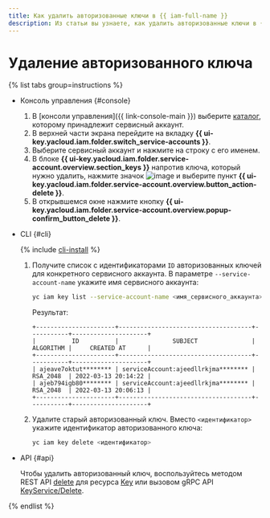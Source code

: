 ```yaml
---
title: Как удалить авторизованные ключи в {{ iam-full-name }}
description: Из статьи вы узнаете, как удалить авторизованные ключи в {{ iam-full-name }} через консоль управления, CLI и API сервиса.
---
```


# Удаление авторизованного ключа

{% list tabs group=instructions %}

- Консоль управления {#console}

  1. В [консоли управления]({{ link-console-main }}) выберите [каталог](../../../resource-manager/concepts/resources-hierarchy.md#folder), которому принадлежит сервисный аккаунт.
  1. В верхней части экрана перейдите на вкладку **{{ ui-key.yacloud.iam.folder.switch_service-accounts }}**.
  1. Выберите сервисный аккаунт и нажмите на строку с его именем.
  1. В блоке **{{ ui-key.yacloud.iam.folder.service-account.overview.section_keys }}** напротив ключа, который нужно удалить, нажмите значок ![image](../../../_assets/console-icons/ellipsis.svg) и выберите пункт **{{ ui-key.yacloud.iam.folder.service-account.overview.button_action-delete }}**.
  1. В открывшемся окне нажмите кнопку **{{ ui-key.yacloud.iam.folder.service-account.overview.popup-confirm_button_delete }}**.

- CLI {#cli}

  {% include [cli-install](../../../_includes/cli-install.md) %}

  1. Получите список с идентификаторами `ID` авторизованных ключей для конкретного сервисного аккаунта. В параметре `--service-account-name` укажите имя сервисного аккаунта:

     ```bash
     yc iam key list --service-account-name <имя_сервисного_аккаунта>
     ```

     Результат:

     ```text
     +----------------------+-------------------------------------+-----------+---------------------+
     |          ID          |               SUBJECT               | ALGORITHM |     CREATED AT      |
     +----------------------+-------------------------------------+-----------+---------------------+
     | ajeave7oktut******** | serviceAccount:ajeedllrkjma******** | RSA_2048  | 2022-03-13 20:14:22 |
     | ajeb794igb80******** | serviceAccount:ajeedllrkjma******** | RSA_2048  | 2022-03-13 20:06:13 |
     +----------------------+-------------------------------------+-----------+---------------------+
     ```

  1. Удалите старый авторизованный ключ. Вместо `<идентификатор>` укажите идентификатор авторизованного ключа:

     ```bash
     yc iam key delete <идентификатор>
     ```

- API {#api}

  Чтобы удалить авторизованный ключ, воспользуйтесь методом REST API [delete](../../api-ref/Key/delete.md) для ресурса [Key](../../api-ref/Key/index.md) или вызовом gRPC API [KeyService/Delete](../../api-ref/grpc/key_service.md#Delete).

{% endlist %}